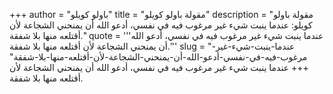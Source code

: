 +++
author = "باولو كويلو"
title = "مقولة باولو كويلو"
description = "مقولة باولو كويلو: عندما ينبت شيء غير مرغوب فيه في نفسي، أدعو الله أن يمنحني الشجاعة لأن أقتلعه منها بلا شفقة."
quote = '''عندما ينبت شيء غير مرغوب فيه في نفسي، أدعو الله أن يمنحني الشجاعة لأن أقتلعه منها بلا شفقة.''' 
slug = "عندما-ينبت-شيء-غير-مرغوب-فيه-في-نفسي-أدعو-الله-أن-يمنحني-الشجاعة-لأن-أقتلعه-منها-بلا-شفقة"
+++
عندما ينبت شيء غير مرغوب فيه في نفسي، أدعو الله أن يمنحني الشجاعة لأن أقتلعه منها بلا شفقة.
